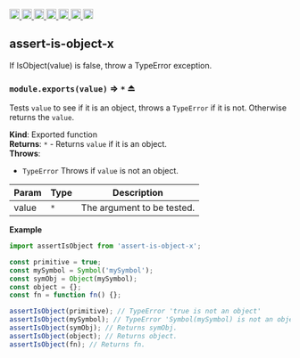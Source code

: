 <a
  href="https://travis-ci.org/Xotic750/assert-is-object-x"
  title="Travis status">
<img
  src="https://travis-ci.org/Xotic750/assert-is-object-x.svg?branch=master"
  alt="Travis status" height="18">
</a>
<a
  href="https://david-dm.org/Xotic750/assert-is-object-x"
  title="Dependency status">
<img src="https://david-dm.org/Xotic750/assert-is-object-x/status.svg"
  alt="Dependency status" height="18"/>
</a>
<a
  href="https://david-dm.org/Xotic750/assert-is-object-x?type=dev"
  title="devDependency status">
<img src="https://david-dm.org/Xotic750/assert-is-object-x/dev-status.svg"
  alt="devDependency status" height="18"/>
</a>
<a
  href="https://badge.fury.io/js/assert-is-object-x"
  title="npm version">
<img src="https://badge.fury.io/js/assert-is-object-x.svg"
  alt="npm version" height="18">
</a>
<a
  href="https://www.jsdelivr.com/package/npm/assert-is-object-x"
  title="jsDelivr hits">
<img src="https://data.jsdelivr.com/v1/package/npm/assert-is-object-x/badge?style=rounded"
  alt="jsDelivr hits" height="18">
</a>
<a
  href="https://bettercodehub.com/results/Xotic750/assert-is-object-x"
  title="bettercodehub score">
<img src="https://bettercodehub.com/edge/badge/Xotic750/assert-is-object-x?branch=master"
  alt="bettercodehub score" height="18">
</a>
<a
  href="https://coveralls.io/github/Xotic750/assert-is-object-x?branch=master"
  title="Coverage Status">
<img src="https://coveralls.io/repos/github/Xotic750/assert-is-object-x/badge.svg?branch=master"
  alt="Coverage Status" height="18">
</a>

<a name="module_assert-is-object-x"></a>

## assert-is-object-x

If IsObject(value) is false, throw a TypeError exception.

<a name="exp_module_assert-is-object-x--module.exports"></a>

### `module.exports(value)` ⇒ <code>\*</code> ⏏

Tests `value` to see if it is an object, throws a `TypeError` if it is
not. Otherwise returns the `value`.

**Kind**: Exported function  
**Returns**: <code>\*</code> - Returns `value` if it is an object.  
**Throws**:

- <code>TypeError</code> Throws if `value` is not an object.

| Param | Type            | Description                |
| ----- | --------------- | -------------------------- |
| value | <code>\*</code> | The argument to be tested. |

**Example**

```js
import assertIsObject from 'assert-is-object-x';

const primitive = true;
const mySymbol = Symbol('mySymbol');
const symObj = Object(mySymbol);
const object = {};
const fn = function fn() {};

assertIsObject(primitive); // TypeError 'true is not an object'
assertIsObject(mySymbol); // TypeError 'Symbol(mySymbol) is not an object'
assertIsObject(symObj); // Returns symObj.
assertIsObject(object); // Returns object.
assertIsObject(fn); // Returns fn.
```
